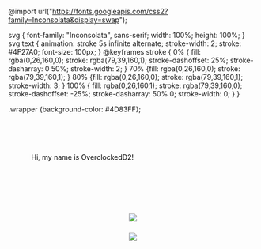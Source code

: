 @import url("https://fonts.googleapis.com/css2?family=Inconsolata&display=swap");

svg {
	font-family: "Inconsolata", sans-serif;
	width: 100%; height: 100%;
}
svg text {
	animation: stroke 5s infinite alternate;
	stroke-width: 2;
	stroke: #4F27A0;
	font-size: 100px;
}
@keyframes stroke {
	0%   {
		fill: rgba(0,26,160,0); stroke: rgba(79,39,160,1);
		stroke-dashoffset: 25%; stroke-dasharray: 0 50%; stroke-width: 2;
	}
	70%  {fill: rgba(0,26,160,0); stroke: rgba(79,39,160,1); }
	80%  {fill: rgba(0,26,160,0); stroke: rgba(79,39,160,1); stroke-width: 3; }
	100% {
		fill: rgba(0,26,160,1); stroke: rgba(79,39,160,0);
		stroke-dashoffset: -25%; stroke-dasharray: 50% 0; stroke-width: 0;
	}
}

.wrapper {background-color: #4D83FF};

<div class="wrapper">
	<svg>
		<text x="50%" y="50%" dy=".35em" text-anchor="middle">
			Hi, my name is OverclockedD2!
		</text>
	</svg>
</div>

<h1 align="center"><img src="https://images.cooltext.com/5674198.png"></h1>
<h3 align="center"><img src="https://images.cooltext.com/5674199.gif"></h3>
